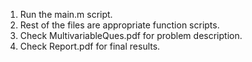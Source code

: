 1) Run the main.m script.
2) Rest of the files are appropriate function scripts.
3) Check MultivariableQues.pdf for problem description.
4) Check Report.pdf for final results.
